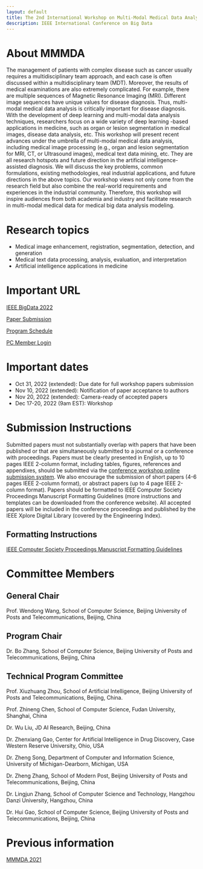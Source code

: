 ```yaml
---
layout: default
title: The 2nd International Workshop on Multi-Modal Medical Data Analysis
description: IEEE International Conference on Big Data
---
```


# About MMMDA

The management of patients with complex disease such as cancer usually requires a multidisciplinary team approach, and each case is often discussed within a multidisciplinary team (MDT). Moreover, the results of medical examinations are also extremely complicated. For example, there are multiple sequences of Magnetic Resonance Imaging (MRI). Different image sequences have unique values for disease diagnosis. Thus, multi-modal medical data analysis is critically important for disease diagnosis. With the development of deep learning and multi-modal data analysis techniques, researchers focus on a wide variety of deep learning -based applications in medicine, such as organ or lesion segmentation in medical images, disease data analysis, etc. This workshop will present recent advances under the umbrella of multi-modal medical data analysis, including medical image processing (e.g., organ and lesion segmentation for MRI, CT, or Ultrasound images), medical text data mining, etc. They are all research hotspots and future direction in the artificial intelligence-assisted diagnosis. We will discuss the key problems, common formulations, existing methodologies, real industrial applications, and future directions in the above topics. Our workshop views not only come from the research field but also combine the real-world requirements and experiences in the industrial community. Therefore, this workshop will inspire audiences from both academia and industry and facilitate research in multi-modal medical data for medical big data analysis modeling.

# Research topics

- Medical image enhancement, registration, segmentation, detection, and generation
- Medical text data processing, analysis, evaluation, and interpretation
- Artificial intelligence applications in medicine

# Important URL

[IEEE BigData 2022](http://bigdataieee.org/BigData2022/)

[Paper Submission](https://wi-lab.com/cyberchair/2022/bigdata22/scripts/submit.php?subarea=S10&undisplay_detail=1&wh=/cyberchair/2022/bigdata22/scripts/ws_submit.php)

[Program Schedule](http://bigdataieee.org/BigData2022/Main_program_tentative.pdf)

[PC Member Login](https://wi-lab.com/cyberchair/2022/bigdata22/pcmb/pc_index.php?subarea=S10)

# Important dates

- Oct 31, 2022 (extended): Due date for full workshop papers submission
- Nov 10, 2022 (extended): Notification of paper acceptance to authors
- Nov 20, 2022 (extended): Camera-ready of accepted papers
- Dec 17-20, 2022 (9am EST): Workshop

# Submission Instructions

Submitted papers must not substantially overlap with papers that have been published or that are simultaneously submitted to a journal or a conference with proceedings. Papers must be clearly presented in English, up to 10 pages IEEE 2-column format, including tables, figures, references and appendixes, should be submitted via the [conference workshop online submission system](https://wi-lab.com/cyberchair/2022/bigdata22/scripts/submit.php?subarea=S10&undisplay_detail=1&wh=/cyberchair/2022/bigdata22/scripts/ws_submit.php). We also encourage the submission of short papers (4-6 pages IEEE 2-column format), or abstract papers (up to 4 page IEEE 2-column format). Papers should be formatted to IEEE Computer Society Proceedings Manuscript Formatting Guidelines (more instructions and templates can be downloaded from the conference website). All accepted papers will be included in the conference proceedings and published by the IEEE Xplore Digital Library (covered by the Engineering Index).

## Formatting Instructions

[IEEE Computer Society Proceedings Manuscript Formatting Guidelines](https://www.ieee.org/conferences/publishing/templates.html)

# Committee Members

## General Chair

Prof. Wendong Wang, School of Computer Science, Beijing University of Posts and Telecommunications, Beijing, China

## Program Chair

Dr. Bo Zhang, School of Computer Science, Beijing University of Posts and Telecommunications, Beijing, China

## Technical Program Committee

Prof. Xiuzhuang Zhou, School of Artificial Intelligence, Beijing University of Posts and Telecommunications, Beijing, China.

Prof. Zhineng Chen, School of Computer Science, Fudan University, Shanghai, China

Dr. Wu Liu, JD AI Research, Beijing, China

Dr. Zhenxiang Gao, Center for Artificial Intelligence in Drug Discovery, Case Western Reserve University, Ohio, USA

Dr. Zheng Song, Department of Computer and Information Science, University of Michigan-Dearborn, Michigan, USA

Dr. Zheng Zhang, School of Modern Post, Beijing University of Posts and Telecommunications, Beijing, China

Dr. Lingjun Zhang, School of Computer Science and Technology, Hangzhou Danzi University, Hangzhou, China

Dr. Hui Gao, School of Computer Science, Beijing University of Posts and Telecommunications, Beijing, China

# Previous information

[MMMDA 2021](https://mmmda.bupt.cc/2021.html)

